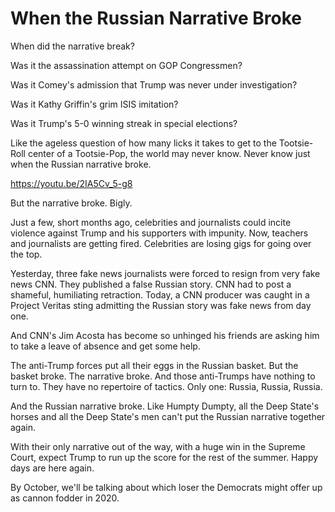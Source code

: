 # When the Russian Narrative Broke

When did the narrative break?

Was it the assassination attempt on GOP Congressmen?

Was it Comey's admission that Trump was never under investigation?

Was it Kathy Griffin's grim ISIS imitation?

Was it Trump's 5-0 winning streak in special elections?

Like the ageless question of how many licks it takes to get to the Tootsie-Roll center of a Tootsie-Pop, the world may never know. Never know just when the Russian narrative broke.

https://youtu.be/2IA5Cv_5-g8

But the narrative broke. Bigly.

Just a few, short months ago, celebrities and journalists could incite violence against Trump and his supporters with impunity. Now, teachers and journalists are getting fired. Celebrities are losing gigs for going over the top.

Yesterday, three fake news journalists were forced to resign from very fake news CNN. They published a false Russian story. CNN had to post a shameful, humiliating retraction. Today, a CNN producer was caught in a Project Veritas sting admitting the Russian story was fake news from day one.

And CNN's Jim Acosta has become so unhinged his friends are asking him to take a leave of absence and get some help.

The anti-Trump forces put all their eggs in the Russian basket. But the basket broke. The narrative broke. And those anti-Trumps have nothing to turn to. They have no repertoire of tactics. Only one: Russia, Russia, Russia.

And the Russian narrative broke. Like Humpty Dumpty, all the Deep State's horses and all the Deep State's men can't put the Russian narrative together again.

With their only narrative out of the way, with a huge win in the Supreme Court, expect Trump to run up the score for the rest of the summer. Happy days are here again.

By October, we'll be talking about which loser the Democrats might offer up as cannon fodder in 2020.